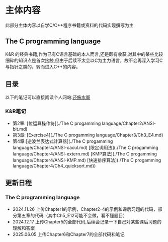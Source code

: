 # 主体内容

此部分主体内容以自学C/C++程序书籍或资料的代码实现撰写为主

## The C programming language

K&R 的经典书籍,作为已有C语言基础的本人而言,还是颇有收获,对其中的某些比较细碎的知识点是首次接触,但由于后续不太会以C为主力语言，故不会再深入学习C与指针之类的，转而进入C++的内容。

## 目录

以下的笔记可以直接阅读个人网站:[还施水阁](https://lyd122504.github.io/)

### K&R笔记

- 第2章: [位运算操作符](./The C progamming language/Chapter2/ANSI-bit.md)
- 第3章: [Exercise4](./The C progamming language/Chapter3/Ch3_E4.md)
- 第4章:[逆波兰表达式计算器](./The C progamming language/Chapter4/ANSI-cacul.md)  [限定词用法](./The C progamming language/Chapter4/ANSI-extern.md)  [KMP算法](./The C progamming language/Chapter4/ANSI-KMP.md) [快速排序算法](./The C progamming language/Chapter4/Ch4_quicksort.md))

## 更新日程

### The C programming language

- 2024.11.26 上传Chapter1的示例，Chapter2-4的示例和课后习题的代码，部分第五章的代码（其中Ch5_E12可能不会做，看不懂题目）
- 2024.12.17 上传Chapter5的全部代码,后续会记录一下自己对某些课后习题的理解和答案
- 2025.06.05 上传Chapter6和Chapter7的全部代码和笔记
